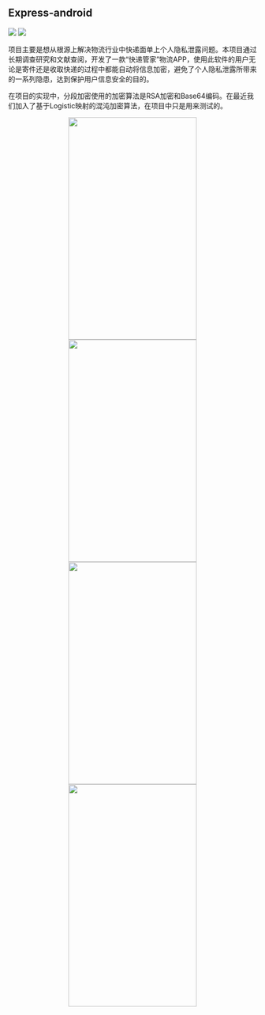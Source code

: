 ## Express-android

<p>
<img src='https://img.shields.io/hexpm/l/plug.svg'>
<img src='https://img.shields.io/appveyor/ci/gruntjs/grunt/master.svg'>
</p>

项目主要是想从根源上解决物流行业中快递面单上个人隐私泄露问题。本项目通过长期调查研究和文献查阅，开发了一款“快递管家”物流APP，使用此软件的用户无论是寄件还是收取快递的过程中都能自动将信息加密，避免了个人隐私泄露所带来的一系列隐患，达到保护用户信息安全的目的。

在项目的实现中，分段加密使用的加密算法是RSA加密和Base64编码。在最近我们加入了基于Logistic映射的混沌加密算法，在项目中只是用来测试的。
<div align="center">
<img width="260" height="450" src="https://github.com/wenboi/Express-android/raw/master/image/2.jpg"/>
<img width="260" height="450" src="https://github.com/wenboi/Express-android/raw/master/image/1.jpg"/>
<img width="260" height="450" src="https://github.com/wenboi/Express-android/raw/master/image/3.jpg"/>
<img width="260" height="450" src="https://github.com/wenboi/Express-android/raw/master/image/4.jpg"/>
</div>
